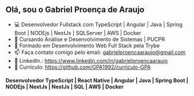 ## Olá, sou o Gabriel Proença de Araujo 
- 💻 Desenvolvedor Fullstack com TypeScript | Angular | Java | Spring Boot | NODEjs | NextJs | SQLServer | AWS | Docker
- 🌱 Cursando Análise e Desenvolvimento de Sistemas | PUCPR
- 🌱 Formado em Desenvolvimento Web Full Stack pela Trybe
- 📫 Faça contato comigo pelo email: gabrielproencaaraujo@gmail.com
- 🧐 LinkedIn.: https://www.linkedin.com/in/gabrielproencaaraujo
- 📝 Curriculo: https://github.com/GPA1992/curriculo-GPA
#### Desenvolvedor TypeScript | React Native | Angular | Java | Spring Boot | NODEjs | NextJs | NestJs | SQL | AWS | Docker




